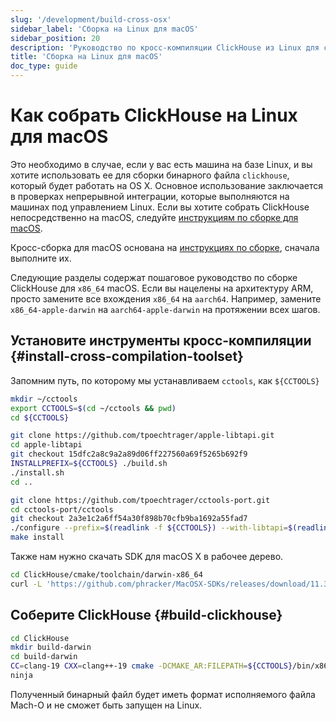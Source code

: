 ```yaml
---
slug: '/development/build-cross-osx'
sidebar_label: 'Сборка на Linux для macOS'
sidebar_position: 20
description: 'Руководство по кросс-компиляции ClickHouse из Linux для систем macOS'
title: 'Сборка на Linux для macOS'
doc_type: guide
---
```

# Как собрать ClickHouse на Linux для macOS

Это необходимо в случае, если у вас есть машина на базе Linux, и вы хотите использовать ее для сборки бинарного файла `clickhouse`, который будет работать на OS X. Основное использование заключается в проверках непрерывной интеграции, которые выполняются на машинах под управлением Linux. Если вы хотите собрать ClickHouse непосредственно на macOS, следуйте [инструкциям по сборке для macOS](../development/build-osx.md).

Кросс-сборка для macOS основана на [инструкциях по сборке](../development/build.md), сначала выполните их.

Следующие разделы содержат пошаговое руководство по сборке ClickHouse для `x86_64` macOS. Если вы нацелены на архитектуру ARM, просто замените все вхождения `x86_64` на `aarch64`. Например, замените `x86_64-apple-darwin` на `aarch64-apple-darwin` на протяжении всех шагов.

## Установите инструменты кросс-компиляции {#install-cross-compilation-toolset}

Запомним путь, по которому мы устанавливаем `cctools`, как `${CCTOOLS}`

```bash
mkdir ~/cctools
export CCTOOLS=$(cd ~/cctools && pwd)
cd ${CCTOOLS}

git clone https://github.com/tpoechtrager/apple-libtapi.git
cd apple-libtapi
git checkout 15dfc2a8c9a2a89d06ff227560a69f5265b692f9
INSTALLPREFIX=${CCTOOLS} ./build.sh
./install.sh
cd ..

git clone https://github.com/tpoechtrager/cctools-port.git
cd cctools-port/cctools
git checkout 2a3e1c2a6ff54a30f898b70cfb9ba1692a55fad7
./configure --prefix=$(readlink -f ${CCTOOLS}) --with-libtapi=$(readlink -f ${CCTOOLS}) --target=x86_64-apple-darwin
make install
```

Также нам нужно скачать SDK для macOS X в рабочее дерево.

```bash
cd ClickHouse/cmake/toolchain/darwin-x86_64
curl -L 'https://github.com/phracker/MacOSX-SDKs/releases/download/11.3/MacOSX11.0.sdk.tar.xz' | tar xJ --strip-components=1
```

## Соберите ClickHouse {#build-clickhouse}

```bash
cd ClickHouse
mkdir build-darwin
cd build-darwin
CC=clang-19 CXX=clang++-19 cmake -DCMAKE_AR:FILEPATH=${CCTOOLS}/bin/x86_64-apple-darwin-ar -DCMAKE_INSTALL_NAME_TOOL=${CCTOOLS}/bin/x86_64-apple-darwin-install_name_tool -DCMAKE_RANLIB:FILEPATH=${CCTOOLS}/bin/x86_64-apple-darwin-ranlib -DLINKER_NAME=${CCTOOLS}/bin/x86_64-apple-darwin-ld -DCMAKE_TOOLCHAIN_FILE=cmake/darwin/toolchain-x86_64.cmake ..
ninja
```

Полученный бинарный файл будет иметь формат исполняемого файла Mach-O и не сможет быть запущен на Linux.